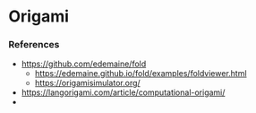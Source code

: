 # Origami

### References
* <https://github.com/edemaine/fold>
  * <https://edemaine.github.io/fold/examples/foldviewer.html>
  * <https://origamisimulator.org/>
* <https://langorigami.com/article/computational-origami/>
* 